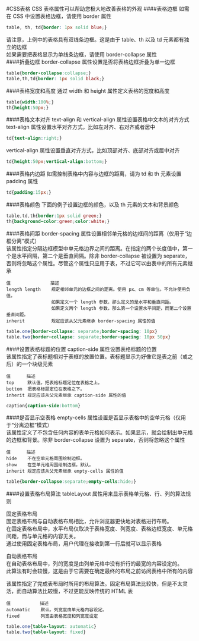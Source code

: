 #CSS表格
CSS 表格属性可以帮助您极大地改善表格的外观
####表格边框
如需在 CSS 中设置表格边框，请使用 border 属性
```css
table, th, td{border: 1px solid blue;}
```
请注意，上例中的表格具有双线条边框。这是由于 table、th 以及 td 元素都有独立的边框         
如果需要把表格显示为单线条边框，请使用 border-collapse 属性          
####折叠边框
border-collapse 属性设置是否将表格边框折叠为单一边框
```css
table{border-collapse:collapse;}
table,th,td{border: 1px solid black;}
```
####表格宽度和高度
通过 width 和 height 属性定义表格的宽度和高度        
```css
table{width:100%;}
th{height:50px;}
```
####表格文本对齐
text-align 和 vertical-align 属性设置表格中文本的对齐方式          
text-align 属性设置水平对齐方式，比如左对齐、右对齐或者居中
```css
td{text-align:right;}
```
vertical-align 属性设置垂直对齐方式，比如顶部对齐、底部对齐或居中对齐
```css
td{height:50px;vertical-align:bottom;}
```
####表格内边距
如需控制表格中内容与边框的距离，请为 td 和 th 元素设置 padding 属性
```css
td{padding:15px;}
```
####表格颜色
下面的例子设置边框的颜色，以及 th 元素的文本和背景颜色
```css
table,td,th{border:1px solid green;}
th{background-color:green;color:white;}
```
####表格间距
border-spacing 属性设置相邻单元格的边框间的距离（仅用于“边框分离”模式）           
该属性指定分隔边框模型中单元格边界之间的距离。在指定的两个长度值中，第一个是水平间隔，第二个是垂直间隔。除非 border-collapse 被设置为 separate，否则将忽略这个属性。尽管这个属性只应用于表，不过它可以由表中的所有元素继承          
```text
值               描述
length length    规定相邻单元的边框之间的距离。使用 px、cm 等单位。不允许使用负值。
                 如果定义一个 length 参数，那么定义的是水平和垂直间距。
                 如果定义两个 length 参数，那么第一个设置水平间距，而第二个设置垂直间距。
inherit          规定应该从父元素继承 border-spacing 属性的值
```
```css
table.one{border-collapse: separate;border-spacing: 10px}
table.two{border-collapse: separate;border-spacing: 10px 50px}
```
####设置表格标题的位置
caption-side 属性设置表格标题的位置           
该属性指定了表标题相对于表框的放置位置。表标题显示为好像它是表之前（或之后）的一个块级元素           
```text
值      描述
top     默认值。把表格标题定位在表格之上。
bottom  把表格标题定位在表格之下。
inherit 规定应该从父元素继承 caption-side 属性的值
```
```css
caption{caption-side:bottom}
```
####是否显示空表格
empty-cells 属性设置是否显示表格中的空单元格（仅用于“分离边框”模式）         
该属性定义了不包含任何内容的表单元格如何表示。如果显示，就会绘制出单元格的边框和背景。除非 border-collapse 设置为 separate，否则将忽略这个属性        
```text
值      描述
hide    不在空单元格周围绘制边框。
show    在空单元格周围绘制边框。默认。
inherit 规定应该从父元素继承 empty-cells 属性的值
```
```css
table{border-collapse:separate;empty-cells:hide;}
```
####设置表格布局算法
tableLayout 属性用来显示表格单元格、行、列的算法规则               

固定表格布局              
固定表格布局与自动表格布局相比，允许浏览器更快地对表格进行布局。                 
在固定表格布局中，水平布局仅取决于表格宽度、列宽度、表格边框宽度、单元格间距，而与单元格的内容无关。                 
通过使用固定表格布局，用户代理在接收到第一行后就可以显示表格                 

自动表格布局             
在自动表格布局中，列的宽度是由列单元格中没有折行的最宽的内容设定的。                 
此算法有时会较慢，这是由于它需要在确定最终的布局之前访问表格中所有的内容                             

该属性指定了完成表布局时所用的布局算法。固定布局算法比较快，但是不太灵活，而自动算法比较慢，不过更能反映传统的 HTML 表
```text
值           描述
automatic    默认。列宽度由单元格内容设定。
fixed        列宽由表格宽度和列宽度设定
```
```css
table.one{table-layout: automatic}
table.two{table-layout: fixed}
```


